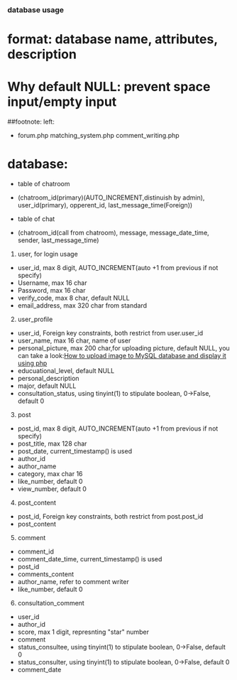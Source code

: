 ### database usage
# format:  database name, attributes, description
# Why default NULL: prevent space input/empty input

##footnote: left:
+ forum.php matching_system.php comment_writing.php
# database:
+ table of chatroom
+ (chatroom_id(primary)(AUTO_INCREMENT,distinuish by admin), user_id(primary), opperent_id, last_message_time(Foreign))

+ table of chat
+ (chatroom_id(call from chatroom), message, message_date_time, sender, last_message_time)

1. user, for login usage
+ user_id, max 8 digit, AUTO_INCREMENT(auto +1 from previous if not specify)
+ Username, max 16 char
+ Password, max 16 char
+ verify_code, max 8 char, default NULL
+ email_address, max 320 char from standard

2. user_profile
+ user_id, Foreign key constraints, both restrict from user.user_id
+ user_name, max 16 char, name of user
+ personal_picture, max 200 char,for uploading picture, default NULL, you can take a look:[How to upload image to MySQL database and display it using php](https://www.youtube.com/watch?v=Ipa9xAs_nTg)
+ educuational_level, default NULL
+ personal_description
+ major, default NULL
+ consultation_status, using tinyint(1) to stipulate boolean, 0->False, default 0

3. post
+ post_id, max 8 digit, AUTO_INCREMENT(auto +1 from previous if not specify)
+ post_title, max 128 char
+ post_date, current_timestamp() is used
+ author_id
+ author_name
+ category, max char 16
+ like_number, default 0
+ view_number, default 0

4. post_content
+ post_id, Foreign key constraints, both restrict from post.post_id
+ post_content

5. comment
+ comment_id
+ comment_date_time, current_timestamp() is used
+ post_id
+ comments_content
+ author_name, refer to comment writer
+ like_number, default 0

6. consultation_comment
+ user_id
+ author_id
+ score, max 1 digit, represnting "star" number
+ comment
+ status_consultee, using tinyint(1) to stipulate boolean, 0->False, default 0
+ status_consulter, using tinyint(1) to stipulate boolean, 0->False, default 0
+ comment_date
